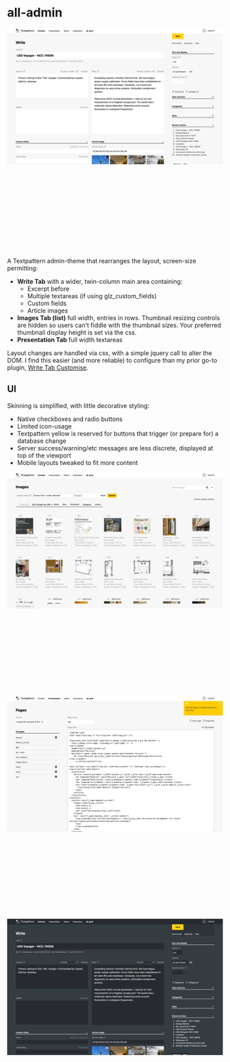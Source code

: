 # all-admin

<img src="all-admin-content-write.webp" style="max-width: 100%; height: auto; margin-bottom: 5vh;" alt="Content: Write"/>

A Textpattern admin-theme that rearranges the layout, screen-size permitting:
* **Write Tab** with a wider, twin-column main area containing:
    * Excerpt before
    * Multiple textareas (if using glz_custom_fields)
    * Custom fields
    * Article images
* **Images Tab (list)** full width, entries in rows. Thumbnail resizing controls are hidden so users can't fiddle with the thumbnail sizes. Your preferred thumbnail display height is set via the css.
* **Presentation Tab** full width textareas

Layout changes are handled via css, with a simple jquery call to alter the DOM.  I find this easier (and more reliable) to configure than my prior go-to plugin, [Write Tab Customise](https://github.com/jools-r/bot_wtc).

## UI

Skinning is simplified, with little decorative styling:
* Native checkboxes and radio buttons
* Limited icon-usage
* Textpattern yellow is reserved for buttons that trigger (or prepare for) a database change
* Server success/warning/etc messages are less discrete, displayed at top of the viewport
* Mobile layouts tweaked to fit more content


<img src="all-admin-content-images.webp" style="max-width: 100%; height: auto; margin-bottom: 5vh;" alt="Content: Images"/>

<img src="all-admin-presentation-pages.webp" style="max-width: 100%; height: auto; margin-bottom: 5vh;" alt="Presentation: Pages"/>

<img src="all-admin-content-write-dark-mode.webp" style="max-width: 100%; height: auto; margin-bottom: 5vh;" alt="Dark Mode"/>
